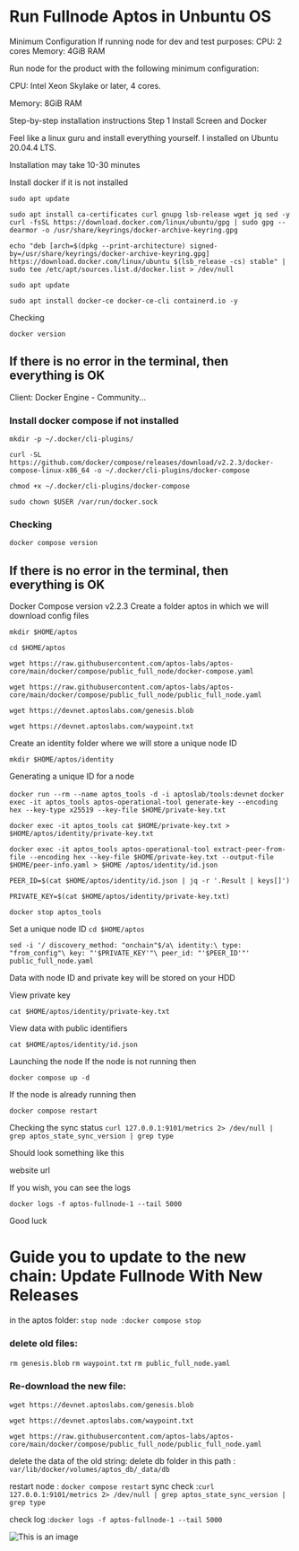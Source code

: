 # Run Fullnode Aptos in Unbuntu OS

Minimum Configuration If running node for dev and test purposes:
CPU: 2 cores Memory: 4GiB RAM

Run node for the product with the following minimum configuration:

CPU: Intel Xeon Skylake or later, 4 cores.

Memory: 8GiB RAM

Step-by-step installation instructions Step 1 Install Screen and Docker

Feel like a linux guru and install everything yourself. I installed on Ubuntu 20.04.4 LTS.

Installation may take 10-30 minutes

Install docker if it is not installed

`sudo apt update`

`sudo apt install ca-certificates curl gnupg lsb-release wget jq sed -y
curl -fsSL https://download.docker.com/linux/ubuntu/gpg | sudo gpg --dearmor -o /usr/share/keyrings/docker-archive-keyring.gpg`

`echo "deb [arch=$(dpkg --print-architecture) signed-by=/usr/share/keyrings/docker-archive-keyring.gpg] https://download.docker.com/linux/ubuntu $(lsb_release -cs) stable" | sudo tee /etc/apt/sources.list.d/docker.list > /dev/null`

`sudo apt update`


`sudo apt install docker-ce docker-ce-cli containerd.io -y`

Checking

`docker version`

## If there is no error in the terminal, then everything is OK
Client: Docker Engine - Community...
### Install docker compose if not installed
`mkdir -p ~/.docker/cli-plugins/`

`curl -SL https://github.com/docker/compose/releases/download/v2.2.3/docker-compose-linux-x86_64 -o ~/.docker/cli-plugins/docker-compose`

`chmod +x ~/.docker/cli-plugins/docker-compose`

`sudo chown $USER /var/run/docker.sock`

### Checking

`docker compose version`

## If there is no error in the terminal, then everything is OK
Docker Compose version v2.2.3
Create a folder aptos in which we will download config files

`mkdir $HOME/aptos`

`cd $HOME/aptos`

`wget https://raw.githubusercontent.com/aptos-labs/aptos-core/main/docker/compose/public_full_node/docker-compose.yaml`

`wget https://raw.githubusercontent.com/aptos-labs/aptos-core/main/docker/compose/public_full_node/public_full_node.yaml`

`wget https://devnet.aptoslabs.com/genesis.blob`

`wget https://devnet.aptoslabs.com/waypoint.txt`

Create an identity folder where we will store a unique node ID

`mkdir $HOME/aptos/identity`

Generating a unique ID for a node

`docker run --rm --name aptos_tools -d -i aptoslab/tools:devnet`
`docker exec -it aptos_tools aptos-operational-tool generate-key --encoding hex --key-type x25519 --key-file $HOME/private-key.txt`

`docker exec -it aptos_tools cat $HOME/private-key.txt > $HOME/aptos/identity/private-key.txt`

`docker exec -it aptos_tools aptos-operational-tool extract-peer-from-file --encoding hex --key-file $HOME/private-key.txt --output-file $HOME/peer-info.yaml > $HOME /aptos/identity/id.json`

`PEER_ID=$(cat $HOME/aptos/identity/id.json | jq -r '.Result | keys[]')`

`PRIVATE_KEY=$(cat $HOME/aptos/identity/private-key.txt)`

`docker stop aptos_tools`

Set a unique node ID
`cd $HOME/aptos`

`sed -i '/ discovery_method: "onchain"$/a\
      identity:\
          type: "from_config"\
          key: "'$PRIVATE_KEY'"\
          peer_id: "'$PEER_ID'"' public_full_node.yaml`

Data with node ID and private key will be stored on your HDD

View private key

`cat $HOME/aptos/identity/private-key.txt`

View data with public identifiers

`cat $HOME/aptos/identity/id.json`

Launching the node
If the node is not running then

`docker compose up -d`

If the node is already running then

`docker compose restart`

Checking the sync status
`curl 127.0.0.1:9101/metrics 2> /dev/null | grep aptos_state_sync_version | grep type`

Should look something like this

website url

If you wish, you can see the logs

`docker logs -f aptos-fullnode-1 --tail 5000`

Good luck

# Guide you to update to the new chain: Update Fullnode With New Releases

in the aptos folder:
`stop node :docker compose stop`

### delete old files:
`rm genesis.blob`
`rm waypoint.txt`
`rm public_full_node.yaml`

### Re-download the new file:
`wget https://devnet.aptoslabs.com/genesis.blob`

`wget https://devnet.aptoslabs.com/waypoint.txt`

`wget https://raw.githubusercontent.com/aptos-labs/aptos-core/main/docker/compose/public_full_node/public_full_node.yaml`

delete the data of the old string:
delete db folder in this path : `var/lib/docker/volumes/aptos_db/_data/db`

restart node : `docker compose restart`
sync check :`curl 127.0.0.1:9101/metrics 2> /dev/null | grep aptos_state_sync_version | grep type`

check log :`docker logs -f aptos-fullnode-1 --tail 5000`

![This is an image](https://scontent.fsgn2-4.fna.fbcdn.net/v/t1.15752-9/275563754_5008618015889184_2033242216791790752_n.png?_nc_cat=109&ccb=1-5&_nc_sid=ae9488&_nc_ohc=fvZBWJAI7-YAX997Dgy&_nc_ht=scontent.fsgn2-4.fna&oh=03_AVIzHxdok7qdkjxJTWkR1foGz0fmKdBX5Nes_T98QXU1Dg&oe=626A4EFD)


